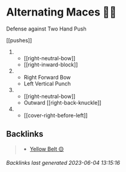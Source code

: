 # Alternating Maces 🔄✊

Defense against Two Hand Push

[[pushes]]

1.  - [[right-neutral-bow]]
    - [[right-inward-block]]
2.  - Right Forward Bow
    - Left Vertical Punch
3.  - [[right-neutral-bow]]
    - Outward [[right-back-knuckle]]
4.  - [[cover-right-before-left]]

## Backlinks

> - [Yellow Belt 🟡](..\belts\yellow.md)

_Backlinks last generated 2023-06-04 13:15:16_
